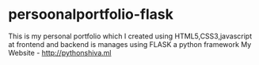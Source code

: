 # persoonalportfolio-flask
This is my personal portfolio which I created using HTML5,CSS3,javascript at frontend and backend is manages using FLASK a python framework
My Website - http://pythonshiva.ml
